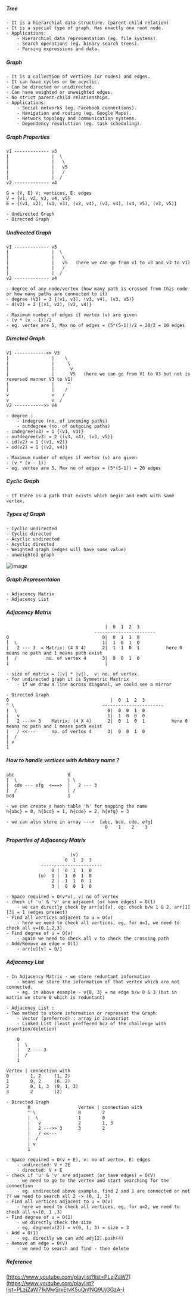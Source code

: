 ##### Tree
    - It is a hierarchial data structure. (parent-child relation)
    - It is a special type of graph. Has exactly one root node.
    - Applications:
        - Hierarchial data representation (eg. file systems).
        - Search operations (eg. binary search trees).
        - Parsing expressions and data.

##### Graph
    - It is a collection of vertices (or nodes) and edges.
    - It can have cycles or be acyclic.
    - Can be directed or unidirected.
    - Can have weighted or unweighted edges.
    - No strict parent-child relationships.
    - Applications:
        - Social networks (eg. Facebook connections).
        - Navigation and routing (eg. Google Maps).
        - Network topology and communication systems.
        - Dependency resoluttion (eg. task scheduling).

##### Graph Properties
    v1 ------------- v3 
    |                |  \ 
    |                |   \
    |                |   v5
    |                |   /
    |                |  /
    v2 ------------- v4

    G = {V, E} V: vertices, E: edges
    V = {v1, v2, v3, v4, v5}
    E = {(v1, v2), (v1, v3), (v2, v4), (v3, v4), (v4, v5), (v3, v5)}

    - Undirected Graph
    - Directed Graph

##### Undirected Graph
    v1 ------------- v3 
    |                |  \ 
    |                |   \
    |                |   v5   (here we can go from v1 to v3 and v3 to v1)
    |                |   /
    |                |  /
    v2 ------------- v4

    - degree of any node/vertex (how many path is crossed from this node or how many paths are connected to it)
    - degree (V3) = 3 {(v1, v3), (v3, v4), (v3, v5)}
    - d(v2) = 2 {(v1, v2), (v2, v4)}

    - Maximum number of edges if vertex (v) are given
    - (v * (v - 1))/2
    - eg. vertex are 5, Max no of edges = (5*(5-1))/2 = 20/2 = 10 edges

##### Directed Graph
    V1 ------------>> V3 
    |                |    \ 
    |                |     \
    |                |      v
    |                |      V5   (here we can go from V1 to V3 but not is reversed manner V3 to V1)
    |                |     ^
    |                |    /
    v                v   /
    v                v  /
    V2 ----------->> V4

    - degree : 
        - indegree (no. of incoming paths)
        - outdegree (no. of outgoing paths)
    - indegree(v3) = 1 {(v1, v3)}
    - outdegree(v3) = 2 {(v3, v4), (v3, v5)}
    - id(v2) = 1 {(v1, v2)}
    - od(v2) = 1 {(v2, v4)}

    - Maximum number of edges if vertex (v) are given
    - (v * (v - 1))
    - eg. vertex are 5, Max no of edges = (5*(5-1)) = 20 edges

##### Cyclic Graph
    - If there is a path that exists which begin and ends with same vertex.

##### Types of Graph
    - Cyclic undirected
    - Cyclic directed
    - Acyclic undirected
    - Acyclic directed
    - Weighted graph (edges will have some value)
    - unweighted graph

![image](https://github.com/user-attachments/assets/73ef57fd-0317-4fa7-98a9-e819b9ed5ef5)
    
##### Graph Representaion
    - Adjacency Matrix
    - Adjacency List

##### Adjacency Matrix
                                         |  0  1  2  3
                                     ----------------------- 
    0                                   0|  0  1  1  0        
    |  \                                1|  1  0  1  0
    |   2 --- 3  = Matrix: (4 X 4)      2|  1  1  0  1          here 0 means no path and 1 means path exist
    |  /           no. of vertex 4      3|  0  0  1  0
    1                                    |

    - size of matrix = (|v| * |v|),  v: no. of vertex.
    - for undirected graph it is Symmetric Maxtrix
        - if we draw a line across diagonal, we could see a mirror

    - Directed Graph
    0                                      |  0  1  2  3
    ^ \                                 -----------------------            
    |  \                                  0|  0  0  1  0
    |   v                                 1|  1  0  0  0
    |   2 --->> 3    Matrix: (4 X 4)      2|  0  1  0  1          here 0 means no path and 1 means path exist
    |   / <<---      no. of vertex 4      3|  0  0  1  0
    |  / 
    | v        
    1  

##### How to handle vertices with Arbitary name ?
    abc                    0
    |  \                   | \
    |  cde --- efg  <===>  |   2 --- 3 
    |  /                   | /
    bcd                    1

    - we can create a hash table 'h' for mapping the name
    h{abc} = 0, h{bcd} = 1, h{cde} = 2, h{efg} = 3

    - we can also store in array --->  [abc, bcd, cde, efg] 
                                         0    1    2    3

##### Properties of Adjacency Matrix
                            (v)
                          0  1  2  3
                 ----------------------- 
                     0 |  0  1  1  0        
                (u)  1 |  1  0  1  0
                     2 |  1  1  0  1          
                     3 |  0  0  1  0

    - Space required = O(v*v), v: no of vertex
    - check if 'u' & 'v' are adjacent (or have edges) = O(1)
        - we can directly check by arr[u][v], eg: check b/w 1 & 2, arr[1][3] = 1 (edges present)
    - Find all vertices adjacent to u = O(v)
        - here we need to check all vertices, eg, for u=1, we need to check all v=(0,1,2,3)
    - Find degree of u = O(v)
        - again we need to check all v to check the crossing path
    - Add/Remove an edge = O(1)
        - arr[u][v] = 0/1

##### Adjacency List
    - In Adjacency Matrix - we store reduntant information
        - means we store the information of that vertex which are not connected.
        - eg. in above example - v{0, 3} = no edge b/w 0 & 3 (but in matrix we store 0 which is reduntant)

    - Adjacency List :
    - Two method to store information or represent the Graph:
        - Vector (preferred) : array in Javascript
        - Linked List (least preffered bcz of the challenge with insertion/deletion)
          
        0            
        |  \         
        |   2 --- 3  
        |  /         
        1    

    Vertex | connection with
    0        1, 2     (1, 2)
    1        0, 2     (0, 2)
    2        0, 1, 3  (0, 1, 3)
    3        2        (2)

    - Directed Graph
            0                  Vertex | connection with
            ^ \                0        2 
            |  \               1        0 
            |   v              2        1, 3 
            |   2 --->> 3      3        2  
            |   / <<---      
            |  /
            | v       
            1 

    - Space required = O(v + E), v: no of vertex, E: edges
        - undirected: V + 2E
        - directed: V + E
    - check if 'u' & 'v' are adjacent (or have edges) = O(V)
        - we need to go to the vertex and start searching for the connection
        - eg. undirected above example, find 2 and 1 are connected or not ?? we need to search all 2 -> (0, 1, 3) 
    - Find all vertices adjacent to u = O(v)
        - here we need to check all vertices, eg, for u=2, we need to check all v=(0, 1 ,3)
    - Find degree of u = O(1)
        - we directly check the size 
        - eg, degree(u(2)) = v(0, 1, 3) = size = 3
    - Add = O(1)
        - eg. directly we can add adj[2].push(4)
    - Remove an edge = O(V)
        - we need to search and find - then delete

##### Reference
[https://www.youtube.com/playlist?list=PLzjZaW7](https://www.youtube.com/playlist?list=PLzjZaW71kMwSrxEtvK5uQnfNQ9UjGGzA-)

